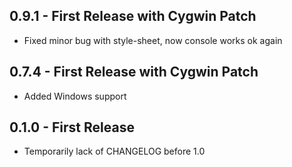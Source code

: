 ## 0.9.1 - First Release with Cygwin Patch
* Fixed minor bug with style-sheet, now console works ok again

## 0.7.4 - First Release with Cygwin Patch
* Added Windows support

## 0.1.0 - First Release
* Temporarily lack of CHANGELOG before 1.0
